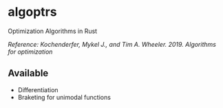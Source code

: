 # algoptrs

Optimization Algorithms in Rust

_Reference: Kochenderfer, Mykel J., and Tim A. Wheeler. 2019. Algorithms for optimization_

## Available

- Differentiation
- Braketing for unimodal functions
